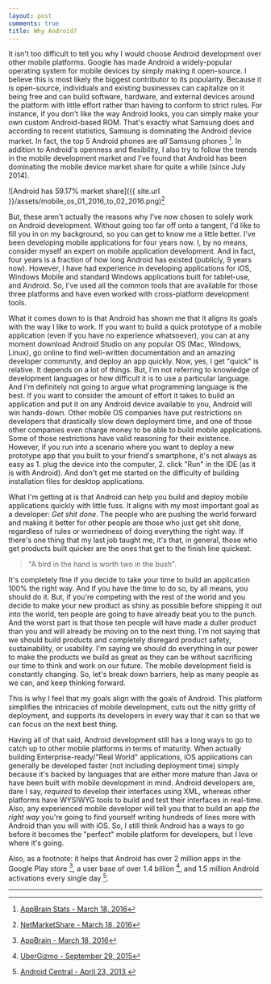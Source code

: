 ```yaml
---
layout: post
comments: true
title: Why Android?
---
```


It isn't too difficult to tell you why I would choose Android development over other mobile platforms. Google has made Android a widely-popular operating system for mobile devices by simply making it open-source. I believe this is most likely the biggest contributor to its popularity. Because it is open-source, individuals and existing businesses can capitalize on it being free and can build software, hardware, and external devices around the platform with little effort rather than having to conform to strict rules. For instance, if you don't like the way Android looks, you can simply make your own custom Android-based ROM. That's exactly what Samsung does and according to recent statistics, Samsung is dominating the Android device market. In fact, the top 5 Android phones are _all_ Samsung phones [^fn-footnote_one]. In addition to Android's openness and flexibility, I also try to follow the trends in the mobile development market and I've found that Android has been dominating the mobile device market share for quite a while (since July 2014).

![Android has 59.17% market share]({{ site.url }}/assets/mobile_os_01_2016_to_02_2016.png)[^fn-footnote_two]

But, these aren't actually the reasons why I've now chosen to solely work on Android development. Without going too far off onto a tangent, I'd like to fill you in on my background, so you can get to know me a little better. I've been developing mobile applications for four years now. I, by no means, consider myself an expert on mobile application development. And in fact, four years is a fraction of how long Android has existed (publicly, 9 years now). However, I have had experience in developing applications for iOS, Windows Mobile and standard Windows applications built for tablet-use, and Android. So, I've used all the common tools that are available for those three platforms and have even worked with cross-platform development tools.

What it comes down to is that Android has shown me that it aligns its goals with the way I like to work. If you want to build a quick prototype of a mobile application (even if you have no experience whatsoever), you can at any moment download Android Studio on any popular OS (Mac, Windows, Linux), go online to find well-written documentation and an amazing developer community, and deploy an app quickly. Now, yes, I get "quick" is relative. It depends on a lot of things. But, I'm not referring to knowledge of development languages or how difficult it is to use a particular language. And I'm definitely not going to argue what programming language is the best. If you want to consider the amount of effort it takes to build an application and put it on any Android device available to you, Android will win hands-down. Other mobile OS companies have put restrictions on developers that drastically slow down deployment time, and one of those other companies even charge money to be able to build mobile applications. Some of those restrictions have valid reasoning for their existence. However, if you run into a scenario where you want to deploy a new prototype app that you built to your friend's smartphone, it's not always as easy as 1. plug the device into the computer, 2. click "Run" in the IDE (as it is with Android). And don't get me started on the difficulty of building installation files for desktop applications.

What I'm getting at is that Android can help you build and deploy mobile applications quickly with little fuss. It aligns with my most important goal as a developer: _Get shit done_.
The people who are pushing the world forward and making it better for other people are those who just get shit done, regardless of rules or worriedness of doing everything the right way. If there's one thing that my last job taught me, it's that, in general, those who get products built quicker are the ones that get to the finish line quickest.

> "A bird in the hand is worth two in the bush".

It's completely fine if you decide to take your time to build an application 100% the right way. And if you have the time to do so, by all means, you should do it. But, if you're competing with the rest of the world and you decide to make your new product as shiny as possible before shipping it out into the world, ten people are going to have already beat you to the punch. And the worst part is that those ten people will have made a duller product than you and will already be moving on to the next thing.
I'm not saying that we should build products and completely disregard product safety, sustainability, or usability. I'm saying we should do everything in our power to make the products we build as great as they can be without sacrificing our time to think and work on our future. The mobile development field is constantly changing. So, let's break down barriers, help as many people as we can, and keep thinking forward.

This is why I feel that my goals align with the goals of Android. This platform simplifies the intricacies of mobile development, cuts out the nitty gritty of deployment, and supports its developers in every way that it can so that we can focus on the next best thing.

Having all of that said, Android development still has a long ways to go to catch up to other mobile platforms in terms of maturity. When actually building Enterprise-ready/"Real World" applications, iOS applications can generally be developed faster (not including deployment time) simply because it's backed by languages that are either more mature than Java or have been built with mobile development in mind. Android developers are, dare I say, _required_ to develop their interfaces using XML, whereas other platforms have WYSIWYG tools to build and test their interfaces in real-time. Also, any experienced mobile developer will tell you that to build an app _the right way_ you're going to find yourself writing hundreds of lines more with Android than you will with iOS.
So, I still think Android has a ways to go before it becomes the "perfect" mobile platform for developers, but I love where it's going.

Also, as a footnote: it helps that Android has over 2 million apps in the Google Play store [^fn-footnote_three], a user base of over 1.4 billion [^fn-footnote_four], and 1.5 million Android activations every single day [^fn-footnote_five].


-----

[^fn-footnote_one]: [AppBrain Stats - March 18, 2016](http://www.appbrain.com/stats/stats-index)
[^fn-footnote_two]: [NetMarketShare - March 18, 2016](http://marketshare.hitslink.com/)
[^fn-footnote_three]: [AppBrain - March 18, 2016](http://www.appbrain.com/stats/stats-index)
[^fn-footnote_four]: [UberGizmo - September 29, 2015](http://www.ubergizmo.com/2015/09/over-1-4-billion-people-are-now-using-android/?utm_source=mainrss)
[^fn-footnote_five]: [Android Central - April 23, 2013 ](http://www.engadget.com/2013/04/16/eric-schmidt-google-now-at-1-5-million-android-activations-per/)
